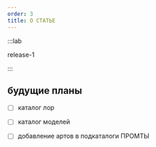 ```yaml
---
order: 3
title: О СТАТЬЕ
---
```


:::lab 

release-1

:::





## будущие планы

* [ ] каталог лор

* [ ] каталог моделей

* [ ] добавление артов в подкаталоги ПРОМТЫ